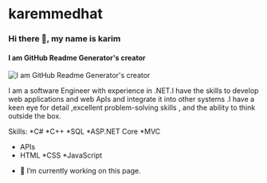 # karemmedhat
### Hi there 👋, my name is karim
#### I am GitHub Readme Generator's creator
![I am GitHub Readme Generator's creator](https://scontent.fcai1-2.fna.fbcdn.net/v/t39.30808-1/347420935_104253166053195_1140436351160706532_n.jpg?stp=dst-jpg_s200x200&_nc_cat=103&ccb=1-7&_nc_sid=0ecb9b&_nc_eui2=AeE3uyZK7aLoMWwaFGgyjvEZTFaMitwsjF1MVoyK3CyMXZSzS8W7a2PcATsSXgqrqQnwsC-AqGktoKkCwlHe-8sB&_nc_ohc=OiKVb9OEB2sQ7kNvgFut-fb&_nc_ht=scontent.fcai1-2.fna&oh=00_AYBMqlL0BOoK2KV5uqQCKRqH-F5yZB3_2SOSx2RRXtf-6Q&oe=66C7F8C3)

I am a software Engineer with experience in .NET.I have the skills to develop web applications and web ApIs and integrate it into other systems .I have a keen  eye for detail ,excellent problem-solving skills , and the ability to think outside the box.

Skills: 
*C#
*C++
*SQL
*ASP.NET Core 
*MVC 
* APIs
* HTML
*CSS 
*JavaScript

- 🔭 I’m currently working on this page. 




